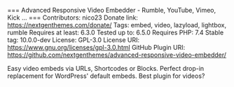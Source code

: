=== Advanced Responsive Video Embedder - Rumble, YouTube, Vimeo, Kick ... ===
Contributors: nico23
Donate link: https://nextgenthemes.com/donate/
Tags: embed, video, lazyload, lightbox, rumble
Requires at least: 6.3.0
Tested up to: 6.5.0
Requires PHP: 7.4
Stable tag: 10.0.0-dev
License: GPL-3.0
License URI: https://www.gnu.org/licenses/gpl-3.0.html
GitHub Plugin URI: https://github.com/nextgenthemes/advanced-responsive-video-embedder/

Easy video embeds via URLs, Shortcodes or Blocks. Perfect drop-in replacement for WordPress' default embeds. Best plugin for videos?
